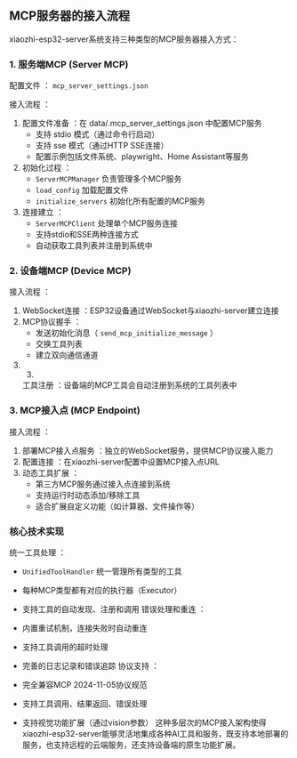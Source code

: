 ## MCP服务器的接入流程
xiaozhi-esp32-server系统支持三种类型的MCP服务器接入方式：

### 1. 服务端MCP (Server MCP)
配置文件 ： `mcp_server_settings.json`

接入流程 ：

1. 
   配置文件准备 ：在 data/.mcp_server_settings.json 中配置MCP服务
   - 支持 stdio 模式（通过命令行启动）
   - 支持 sse 模式（通过HTTP SSE连接）
   - 配置示例包括文件系统、playwright、Home Assistant等服务
2. 
   初始化过程 ：
   - `ServerMCPManager` 负责管理多个MCP服务
   - `load_config` 加载配置文件
   - `initialize_servers` 初始化所有配置的MCP服务
3. 
   连接建立 ：
   - `ServerMCPClient` 处理单个MCP服务连接
   - 支持stdio和SSE两种连接方式
   - 自动获取工具列表并注册到系统中
### 2. 设备端MCP (Device MCP)
接入流程 ：

1. 
   WebSocket连接 ：ESP32设备通过WebSocket与xiaozhi-server建立连接
2. 
   MCP协议握手 ：
   - 发送初始化消息（ `send_mcp_initialize_message` ）
   - 交换工具列表
   - 建立双向通信通道
3. 3.
   工具注册 ：设备端的MCP工具会自动注册到系统的工具列表中
### 3. MCP接入点 (MCP Endpoint)
接入流程 ：

1. 
   部署MCP接入点服务 ：独立的WebSocket服务，提供MCP协议接入能力
2. 
   配置连接 ：在xiaozhi-server配置中设置MCP接入点URL
3. 
   动态工具扩展 ：
   - 第三方MCP服务通过接入点连接到系统
   - 支持运行时动态添加/移除工具
   - 适合扩展自定义功能（如计算器、文件操作等）
### 核心技术实现
统一工具处理 ：

- `UnifiedToolHandler` 统一管理所有类型的工具
- 每种MCP类型都有对应的执行器（Executor）
- 支持工具的自动发现、注册和调用
错误处理和重连 ：

- 内置重试机制，连接失败时自动重连
- 支持工具调用的超时处理
- 完善的日志记录和错误追踪
协议支持 ：

- 完全兼容MCP 2024-11-05协议规范
- 支持工具调用、结果返回、错误处理
- 支持视觉功能扩展（通过vision参数）
这种多层次的MCP接入架构使得xiaozhi-esp32-server能够灵活地集成各种AI工具和服务，既支持本地部署的服务，也支持远程的云端服务，还支持设备端的原生功能扩展。